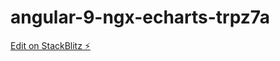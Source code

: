 # angular-9-ngx-echarts-trpz7a

[Edit on StackBlitz ⚡️](https://stackblitz.com/edit/angular-9-ngx-echarts-trpz7a)